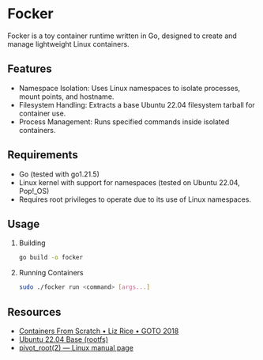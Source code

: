 # Focker

Focker is a toy container runtime written in Go, designed to create and manage lightweight Linux containers.

## Features

- Namespace Isolation: Uses Linux namespaces to isolate processes, mount points, and hostname.
- Filesystem Handling: Extracts a base Ubuntu 22.04 filesystem tarball for container use.
- Process Management: Runs specified commands inside isolated containers.

## Requirements

- Go (tested with go1.21.5)
- Linux kernel with support for namespaces (tested on Ubuntu 22.04, Pop!\_OS)
- Requires root privileges to operate due to its use of Linux namespaces.

## Usage

1. Building

   ```bash
   go build -o focker
   ```

2. Running Containers
   ```bash
   sudo ./focker run <command> [args...]
   ```

## Resources

- [Containers From Scratch • Liz Rice • GOTO 2018](https://www.youtube.com/watch?v=8fi7uSYlOdc)
- [Ubuntu 22.04 Base (rootfs)](https://cdimage.ubuntu.com/ubuntu-base/releases/22.04/release/)
- [pivot_root(2) — Linux manual page](https://man7.org/linux/man-pages/man2/pivot_root.2.html)
